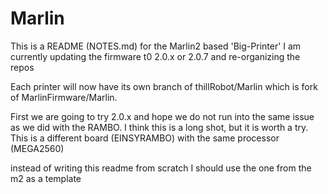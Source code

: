 # Marlin 

This is a README (NOTES.md) for the Marlin2 based 'Big-Printer'
I am currently updating the firmware t0 2.0.x or 2.0.7 and re-organizing the repos

Each printer will now have its own branch of thillRobot/Marlin which is fork of MarlinFirmware/Marlin.


First we are going to try 2.0.x and hope we do not run into the same issue as we did with the RAMBO. I think this is a long shot, but it is worth a try. This is a different board (EINSYRAMBO) with the same processor (MEGA2560)

instead of writing this readme from scratch I should use the one from the m2 as a template

